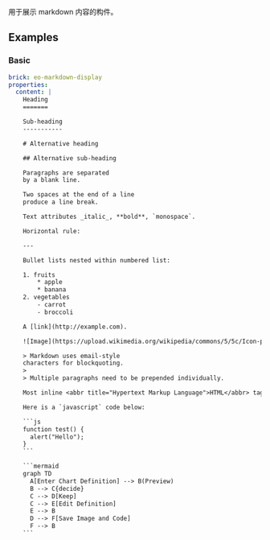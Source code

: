 用于展示 markdown 内容的构件。

## Examples

### Basic

````yaml preview
brick: eo-markdown-display
properties:
  content: |
    Heading
    =======

    Sub-heading
    -----------

    # Alternative heading

    ## Alternative sub-heading

    Paragraphs are separated 
    by a blank line.

    Two spaces at the end of a line  
    produce a line break.

    Text attributes _italic_, **bold**, `monospace`.

    Horizontal rule:

    ---

    Bullet lists nested within numbered list:

    1. fruits
        * apple
        * banana
    2. vegetables
        - carrot
        - broccoli

    A [link](http://example.com).

    ![Image](https://upload.wikimedia.org/wikipedia/commons/5/5c/Icon-pictures.png "icon")

    > Markdown uses email-style
    characters for blockquoting.
    >
    > Multiple paragraphs need to be prepended individually.

    Most inline <abbr title="Hypertext Markup Language">HTML</abbr> tags are supported.

    Here is a `javascript` code below:

    ```js
    function test() {
      alert("Hello");
    }
    ```

    ```mermaid
    graph TD
      A[Enter Chart Definition] --> B(Preview)
      B --> C{decide}
      C --> D[Keep]
      C --> E[Edit Definition]
      E --> B
      D --> F[Save Image and Code]
      F --> B
    ```
````
